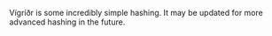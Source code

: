 Vígríðr is some incredibly simple hashing. It may be updated for more advanced hashing in the future.
